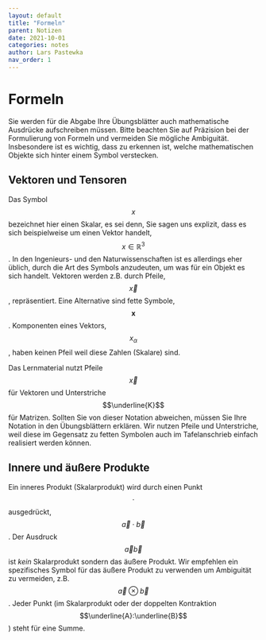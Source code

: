 ```yaml
---
layout: default
title: "Formeln"
parent: Notizen
date: 2021-10-01
categories: notes
author: Lars Pastewka
nav_order: 1
---
```


# Formeln

Sie werden für die Abgabe Ihre Übungsblätter auch mathematische Ausdrücke aufschreiben müssen. Bitte beachten Sie auf Präzision bei der Formulierung von Formeln und vermeiden Sie mögliche Ambiguität. Insbesondere ist es wichtig, dass zu erkennen ist, welche mathematischen Objekte sich hinter einem Symbol verstecken.

## Vektoren und Tensoren

Das Symbol $$x$$ bezeichnet hier einen Skalar, es sei denn, Sie sagen uns explizit, dass es sich beispielweise um einen Vektor handelt, $$x\in\mathbb{R}^3$$. In den Ingenieurs- und den Naturwissenschaften ist es allerdings eher üblich, durch die Art des Symbols anzudeuten, um was für ein Objekt es sich handelt. Vektoren werden z.B. durch Pfeile, $$\vec{x}$$, repräsentiert. Eine Alternative sind fette Symbole, $$\mathbf{x}$$. Komponenten eines Vektors, $$x_\alpha$$, haben keinen Pfeil weil diese Zahlen (Skalare) sind.

Das Lernmaterial nutzt Pfeile $$\vec{x}$$ für Vektoren und Unterstriche $$\underline{K}$$ für Matrizen. Sollten Sie von dieser Notation abweichen, müssen Sie Ihre Notation in den Übungsblättern erklären. Wir nutzen Pfeile und Unterstriche, weil diese im Gegensatz zu fetten Symbolen auch im Tafelanschrieb einfach realisiert werden können.

## Innere und äußere Produkte

Ein inneres Produkt (Skalarprodukt) wird durch einen Punkt $$\cdot$$ ausgedrückt, $$\vec{a}\cdot\vec{b}$$. Der Ausdruck $$\vec{a}\vec{b}$$ ist *kein* Skalarprodukt sondern das äußere Produkt. Wir empfehlen ein spezifisches Symbol für das äußere Produkt zu verwenden um Ambiguität zu vermeiden, z.B. $$\vec{a}\otimes\vec{b}$$. Jeder Punkt (im Skalarprodukt oder der doppelten Kontraktion $$\underline{A}:\underline{B}$$) steht für eine Summe.